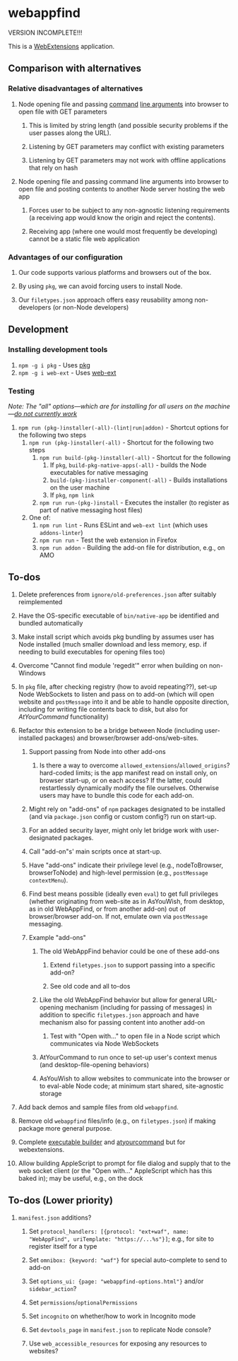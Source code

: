 # webappfind

VERSION INCOMPLETE!!!

This is a [WebExtensions](https://developer.mozilla.org/en-US/Add-ons/WebExtensions)
application.

## Comparison with alternatives

### Relative disadvantages of alternatives

1. Node opening file and passing
    [command](https://developer.mozilla.org/en-US/docs/Mozilla/Command_Line_Options)
    [line arguments](https://www.ghacks.net/2013/10/06/list-useful-google-chrome-command-line-switches/)
    into browser to open file with GET parameters

    1. This is limited by string length (and possible security problems if
        the user passes along the URL).

    1. Listening by GET parameters may conflict with existing parameters

    1. Listening by GET parameters may not work with offline applications
        that rely on hash

1. Node opening file and passing command line arguments into browser to
    open file and posting contents to another Node server hosting the web app

    1. Forces user to be subject to any non-agnostic listening requirements (a
        receiving app would know the origin and reject the contents).

    1. Receiving app (where one would most frequently be developing) cannot be
        a static file web application

### Advantages of our configuration

1. Our code supports various platforms and browsers out of the box.

1. By using `pkg`, we can avoid forcing users to install Node.

1. Our `filetypes.json` approach offers easy reusability among non-developers
    (or non-Node developers)

## Development

### Installing development tools

1. `npm -g i pkg` - Uses [pkg](https://github.com/zeit/pkg)
1. `npm -g i web-ext` - Uses [web-ext](https://developer.mozilla.org/en-US/Add-ons/WebExtensions/Getting_started_with_web-ext)

### Testing

*Note: The "all" options—which are for installing for all users on the
machine—[do not currently work](https://github.com/zeit/pkg/issues/136#issuecomment-308794640)*

1. `npm run (pkg-)installer(-all)-(lint|run|addon)` - Shortcut options for the following
    two steps
    1. `npm run (pkg-)installer(-all)` - Shortcut for the following two steps
        1. `npm run build-(pkg-)installer(-all)` - Shortcut for the following
            1. If `pkg`, `build-pkg-native-apps(-all)` - builds the Node executables for native
                messaging
            1. `build-(pkg-)installer-component(-all)` - Builds installations on the user machine
            1. If `pkg`, `npm link`
        1. `npm run run-(pkg-)install` - Executes the installer (to register as part
            of native messaging host files)
    1. One of:
        1. `npm run lint` - Runs ESLint and `web-ext lint` (which uses `addons-linter`)
        1. `npm run run` - Test the web extension in Firefox
        1. `npm run addon` - Building the add-on file for distribution, e.g., on AMO

## To-dos

1. Delete preferences from `ignore/old-preferences.json` after suitably
    reimplemented

1. Have the OS-specific executable of `bin/native-app` be identified and
    bundled automatically

1. Make install script which avoids pkg bundling by assumes user has Node
    installed (much smaller download and less memory, esp. if needing to
    build executables for opening files too)

1. Overcome "Cannot find module 'regedit'" error when building on non-Windows

1. In `pkg` file, after checking registry (how to avoid repeating??), set-up
    Node WebSockets to listen and pass on to add-on (which will open website
    and `postMessage` into it and be able to handle opposite direction,
    including for writing file contents back to disk, but also for
    *AtYourCommand* functionality)

1. Refactor this extension to be a bridge between Node (including
    user-installed packages) and browser/browser add-ons/web-sites.

    1. Support passing from Node into other add-ons

        1. Is there a way to overcome `allowed_extensions`/`allowed_origins`?
            hard-coded limits; is the app manifest read on install only, on
            browser start-up, or on each access? If the latter, could
            restartlessly dynamically modify the file ourselves. Otherwise
            users may have to bundle this code for each add-on.

    1. Might rely on "add-ons" of `npm` packages designated to be installed
        (and via `package.json` config or custom config?) run on start-up.

    1. For an added security layer, might only let bridge work with
        user-designated packages.

    1. Call "add-on"s' main scripts once at start-up.

    1. Have "add-ons" indicate their privilege level (e.g., nodeToBrowser,
        browserToNode) and high-level permission (e.g., `postMessage`
        `contextMenu`).

    1. Find best means possible (ideally even `eval`) to get full privileges
        (whether originating from web-site as in AsYouWish, from desktop,
        as in old WebAppFind, or from another add-on) out of
        browser/browser add-on. If not, emulate own via `postMessage` messaging.

    1. Example "add-ons"

        1. The old WebAppFind behavior could be one of these add-ons

            1. Extend `filetypes.json` to support passing into a specific
                add-on?

            1. See old code and all to-dos

        1. Like the old WebAppFind behavior but allow for general
            URL-opening mechanism (including for passing of messages)
            in addition to specific `filetypes.json` approach and have
            mechanism also for passing content into another add-on

            1. Test with "Open with..." to open file in a Node script
                which communicates via Node WebSockets

        1. AtYourCommand to run once to set-up user's context menus (and
            desktop-file-opening behaviors)

        1. AsYouWish to allow websites to communicate into the browser or
            to eval-able Node code; at minimum start shared,
            site-agnostic storage

1. Add back demos and sample files from old `webappfind`.

1. Remove old `webappfind` files/info (e.g., on `filetypes.json`) if
    making package more general purpose.

1. Complete [executable builder](https://github.com/brettz9/executable-builder)
    and [atyourcommand](https://github.com/brettz9/atyourcommand) but for webextensions.

1. Allow building AppleScript to prompt for file dialog and supply that to
    the web socket client (or the "Open with..." AppleScript which has this baked in);
    may be useful, e.g., on the dock

## To-dos (Lower priority)

1. `manifest.json` additions?

    1. Set `protocol_handlers: [{protocol: "ext+waf", name: "WebAppFind", uriTemplate: "https://...%s"}]`; e.g., for site to register itself for a type

    1. Set `omnibox: {keyword: "waf"}` for special auto-complete to send to add-on

    1. Set `options_ui: {page: "webappfind-options.html"}` and/or `sidebar_action`?

    1. Set `permissions`/`optionalPermissions`

    1. Set `incognito` on whether/how to work in Incognito mode

    1. Set `devtools_page` in `manifest.json` to replicate Node console?

    1. Use `web_accessible_resources` for exposing any resources to websites?
